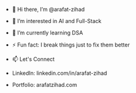 - 👋 Hi there, I’m @arafat-zihad
- 👀 I’m interested in AI and Full-Stack
- 🌱 I’m currently learning DSA
- ⚡ Fun fact: I break things just to fix them better

- 📫 Let's Connect
- LinkedIn: linkedin.com/in/arafat-zihad
- Portfolio: arafatzihad.com

<!---
arafat-zihad/arafat-zihad is a ✨ special ✨ repository because its `README.md` (this file) appears on your GitHub profile.
You can click the Preview link to take a look at your changes.
--->
